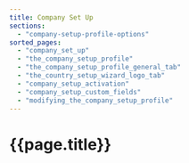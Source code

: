 ```yaml
---
title: Company Set Up
sections:
  - "company-setup-profile-options"
sorted_pages:
  - "company_set_up"
  - "the_company_setup_profile"
  - "the_company_setup_profile_general_tab"
  - "the_country_setup_wizard_logo_tab"
  - "company_setup_activation"
  - "company_setup_custom_fields"
  - "modifying_the_company_setup_profile"
---
```

# {{page.title}}
